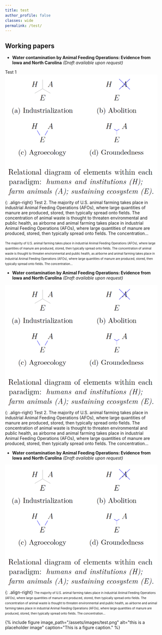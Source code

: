 ```yaml
---
title: test
author_profile: false
classes: wide
permalink: /test/
---
```



## Working papers

  - **Water contamination by Animal Feeding Operations: Evidence from Iowa
and North Carolina**  *(Draft available upon request)*  

Test 1
![image-right](/assets/images/fig_groundingAF.png){: .align-right} Test 2. The majority of U.S. animal farming takes place in industrial Animal Feeding Operations (AFOs), where large quantities of manure are produced, stored, then typically spread onto fields. The concentration of animal waste is thought to threaten environmental and public health, as airborne and animal farming takes place in industrial Animal Feeding Operations (AFOs), where large quantities of manure are produced, stored, then typically spread onto fields. The concentration...

<span style="font-size:0.7em; line-height:0.7em;">
The majority of U.S. animal farming takes place in industrial Animal Feeding Operations (AFOs), where large quantities of manure are produced, stored, then typically spread onto fields. The concentration of animal waste is thought to threaten environmental and public health, as airborne and animal farming takes place in industrial Animal Feeding Operations (AFOs), where large quantities of manure are produced, stored, then typically spread onto fields. The concentration...
</span>

  - **Water contamination by Animal Feeding Operations: Evidence from Iowa
and North Carolina**  *(Draft available upon request)*  

![image-right](/assets/images/fig_groundingAF.png){: .align-right}
Test 2. The majority of U.S. animal farming takes place in industrial Animal Feeding Operations (AFOs), where large quantities of manure are produced, stored, then typically spread onto fields. The concentration of animal waste is thought to threaten environmental and public health, as airborne and animal farming takes place in industrial Animal Feeding Operations (AFOs), where large quantities of manure are produced, stored, then typically spread onto fields. The concentration...

  - **Water contamination by Animal Feeding Operations: Evidence from Iowa
and North Carolina**  *(Draft available upon request)*  

![image-right](/assets/images/fig_groundingAF.png){: .align-right}
<span style="font-size:0.7em; line-height:0.7em;">
The majority of U.S. animal farming takes place in industrial Animal Feeding Operations (AFOs), where large quantities of manure are produced, stored, then typically spread onto fields. The concentration of animal waste is thought to threaten environmental and public health, as airborne and animal farming takes place in industrial Animal Feeding Operations (AFOs), where large quantities of manure are produced, stored, then typically spread onto fields. The concentration...
</span>

{% include figure image_path="/assets/images/test.png" alt="this is a placeholder image" caption="This is a figure caption." %}

